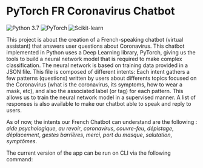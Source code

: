 # PyTorch FR Coronavirus Chatbot
![Python 3.7](https://img.shields.io/static/v1?label=Python&message=3.7&color=3776AB&logo=python) ![PyTorch](https://img.shields.io/static/v1?label=Library&message=PyTorch&color=EE4C2C&logo=PyTorch) ![Scikit-learn](https://img.shields.io/static/v1?label=Library&message=Scikit-learn&color=F7931E&logo=scikit-learn)


This project is about the creation of a French-speaking chatbot (virtual assistant) that answers user questions about Coronavirus. This chatbot implemented in Python uses a Deep Learning library, PyTorch, giving us the tools to build a neural network model that is required to make complex classification. The neural network is based on training data provided in a JSON file. This file is composed of different intents: Each intent gathers a few patterns (questions) written by users about differents topics focused on the Coronavirus (what is the coronavirus, its symptoms, how to wear a mask, etc), and also the associated label (or tag) for each pattern. This allows us to train the neural network model in a supervised manner. A list of responses is also available to make our chatbot able to speak and reply to users.

As of now, the intents our French Chatbot can understand are the following : *aide psychologique*, *au revoir*, *coronavirus*, *couvre-feu*, *dépistage*, *déplacement*, *gestes barrières*, *merci*, *port du masque*, *salutation*, *symptômes*.

The current version of the app can be run on CLI via the following command:

```python chat.py
```